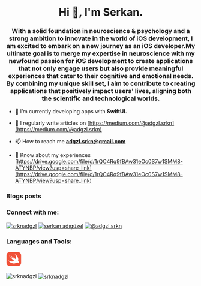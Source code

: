 <h1 align="center">Hi 👋, I'm Serkan.</h1>
<h3 align="center">With a solid foundation in neuroscience & psychology and a strong ambition to innovate in the world of iOS development, I am excited to embark on a new journey as an iOS developer.My ultimate goal is to merge my expertise in neuroscience with my newfound passion for iOS development to create applications that not only engage users but also provide meaningful experiences that cater to their cognitive and emotional needs. By combining my unique skill set, I aim to contribute to creating applications that positively impact users' lives, aligning both the scientific and technological worlds.</h3>

- 🌱 I’m currently developing apps with **SwiftUI.**

- 📝 I regularly write articles on [https://medium.com/@adgzl.srkn](https://medium.com/@adgzl.srkn)

- 📫 How to reach me **adgzl.srkn@gmail.com**

- 📄 Know about my experiences [https://drive.google.com/file/d/1rQC4Rq9fBAw31eOc0S7w1SMM8-ATYNBP/view?usp=share_link](https://drive.google.com/file/d/1rQC4Rq9fBAw31eOc0S7w1SMM8-ATYNBP/view?usp=share_link)

### Blogs posts
<!-- BLOG-POST-LIST:START -->
<!-- BLOG-POST-LIST:END -->

<h3 align="left">Connect with me:</h3>
<p align="left">
<a href="https://twitter.com/srknadgzl" target="blank"><img align="center" src="https://raw.githubusercontent.com/rahuldkjain/github-profile-readme-generator/master/src/images/icons/Social/twitter.svg" alt="srknadgzl" height="30" width="40" /></a>
<a href="https://stackoverflow.com/users/serkan adıgüzel" target="blank"><img align="center" src="https://raw.githubusercontent.com/rahuldkjain/github-profile-readme-generator/master/src/images/icons/Social/stack-overflow.svg" alt="serkan adıgüzel" height="30" width="40" /></a>
<a href="https://medium.com/@adgzl.srkn" target="blank"><img align="center" src="https://raw.githubusercontent.com/rahuldkjain/github-profile-readme-generator/master/src/images/icons/Social/medium.svg" alt="@adgzl.srkn" height="30" width="40" /></a>
</p>

<h3 align="left">Languages and Tools:</h3>
<p align="left"> <a href="https://developer.apple.com/swift/" target="_blank" rel="noreferrer"> <img src="https://raw.githubusercontent.com/devicons/devicon/master/icons/swift/swift-original.svg" alt="swift" width="40" height="40"/> </a> </p>

<p><img align="left" src="https://github-readme-stats.vercel.app/api/top-langs?username=srknadgzl&show_icons=true&locale=en&layout=compact" alt="srknadgzl" /></p>

<p>&nbsp;<img align="center" src="https://github-readme-stats.vercel.app/api?username=srknadgzl&show_icons=true&locale=en" alt="srknadgzl" /></p>
